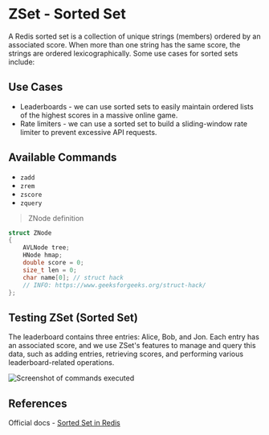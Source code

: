 # ZSet - Sorted Set

A Redis sorted set is a collection of unique strings (members) ordered by an associated score. When more than one string has the same score, the strings are ordered lexicographically. Some use cases for sorted sets include:

## Use Cases

- Leaderboards - we can use sorted sets to easily maintain ordered lists of the highest scores in a massive online game.
- Rate limiters - we can use a sorted set to build a sliding-window rate limiter to prevent excessive API requests.

## Available Commands

- `zadd`
- `zrem`
- `zscore`
- `zquery`

> ZNode definition
```cpp
struct ZNode
{
    AVLNode tree;
    HNode hmap;
    double score = 0;
    size_t len = 0;
    char name[0]; // struct hack
    // INFO: https://www.geeksforgeeks.org/struct-hack/
};
```

## Testing ZSet (Sorted Set)

The leaderboard contains three entries: Alice, Bob, and Jon. Each entry has an associated score, and we use ZSet's features to manage and query this data, such as adding entries, retrieving scores, and performing various leaderboard-related operations.

![Screenshot of commands executed](https://github.com/nkilm/exploring-redis/assets/79012023/5906d065-6df9-4307-bad0-7158a138b150)


## References
Official docs - [Sorted Set in Redis](https://redis.io/docs/data-types/sorted-sets/)
